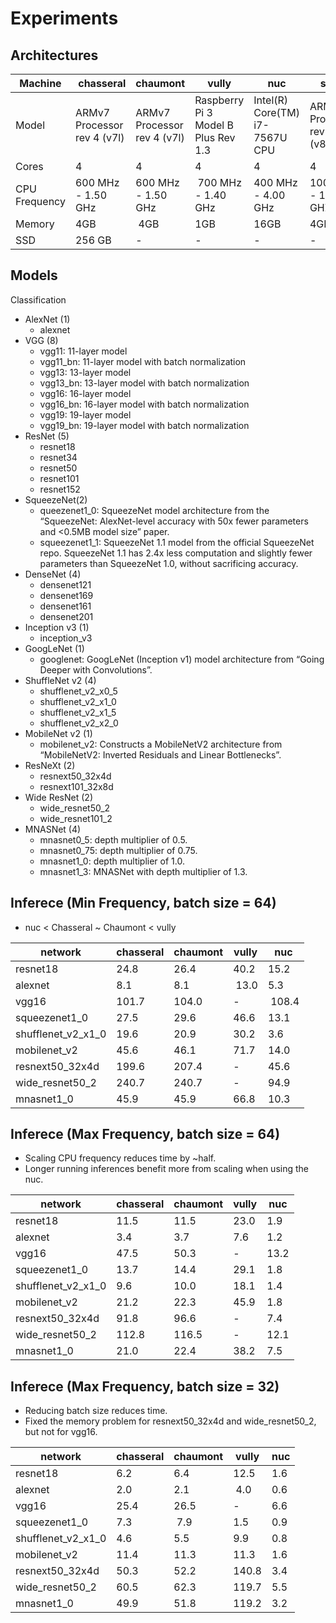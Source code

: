 # Experiments

## Architectures

Machine | chasseral | chaumont | vully | nuc | scopi
------- | --------- | -------- | ----- | --- | -----
Model   | ARMv7 Processor rev 4 (v7l) | ARMv7 Processor rev 4 (v7l) | Raspberry Pi 3 Model B Plus Rev 1.3 | Intel(R) Core(TM) i7-7567U CPU | ARMv8 Processor rev 1 (v8l)
Cores   | 4 | 4 | 4 | 4 | 4
CPU Frequency | 600 MHz - 1.50 GHz | 600 MHz - 1.50 GHz | 700 MHz - 1.40 GHz | 400 MHz - 4.00 GHz | 100 MHz - 1.5 GHZ
Memory  | 4GB | 4GB | 1GB | 16GB | 4GB
SSD     | 256 GB | - | - | - | -

## Models

Classification
- AlexNet (1)
  - alexnet
- VGG (8)
  - vgg11: 11-layer model 
  - vgg11_bn: 11-layer model with batch normalization
  - vgg13: 13-layer model
  - vgg13_bn: 13-layer model with batch normalization
  - vgg16: 16-layer model 
  - vgg16_bn: 16-layer model with batch normalization
  - vgg19: 19-layer model 
  - vgg19_bn: 19-layer model with batch normalization
- ResNet (5)
  - resnet18
  - resnet34
  - resnet50
  - resnet101
  - resnet152
- SqueezeNet(2)
  - queezenet1_0: SqueezeNet model architecture from the “SqueezeNet: AlexNet-level accuracy with 50x fewer parameters and <0.5MB model size” paper.
  - squeezenet1_1: SqueezeNet 1.1 model from the official SqueezeNet repo. SqueezeNet 1.1 has 2.4x less computation and slightly fewer parameters than SqueezeNet 1.0, without sacrificing accuracy.
- DenseNet (4)
  - densenet121
  - densenet169
  - densenet161
  - densenet201
- Inception v3 (1)
  - inception_v3
- GoogLeNet (1)
  - googlenet: GoogLeNet (Inception v1) model architecture from “Going Deeper with Convolutions”.
- ShuffleNet v2 (4)
  - shufflenet_v2_x0_5
  - shufflenet_v2_x1_0
  - shufflenet_v2_x1_5
  - shufflenet_v2_x2_0
- MobileNet v2 (1)
  - mobilenet_v2: Constructs a MobileNetV2 architecture from “MobileNetV2: Inverted Residuals and Linear Bottlenecks”.
- ResNeXt (2)
  - resnext50_32x4d
  - resnext101_32x8d
- Wide ResNet (2)
  - wide_resnet50_2
  - wide_resnet101_2
- MNASNet (4)
  - mnasnet0_5: depth multiplier of 0.5. 
  - mnasnet0_75: depth multiplier of 0.75.
  - mnasnet1_0: depth multiplier of 1.0. 
  - mnasnet1_3: MNASNet with depth multiplier of 1.3.

## Inferece (Min Frequency, batch size = 64)

- nuc < Chasseral ~ Chaumont < vully 

network            | chasseral          | chaumont           | vully              | nuc                
------------------ | ------------------ | ------------------ | ------------------ | ------------------
resnet18           | 24.8  | 26.4  | 40.2  | 15.2
alexnet            | 8.1   | 8.1  | 13.0 | 5.3
vgg16              | 101.7  | 104.0 | -                  | 108.4
squeezenet1_0      | 27.5 | 29.6 | 46.6 | 13.1
shufflenet_v2_x1_0 | 19.6 | 20.9  | 30.2  | 3.6
mobilenet_v2       | 45.6   | 46.1  | 71.7  | 14.0
resnext50_32x4d    | 199.6 | 207.4  | -                  | 45.6
wide_resnet50_2    | 240.7 | 240.7 | -                  | 94.9
mnasnet1_0         | 45.9  |  45.9 | 66.8  | 10.3

## Inferece (Max Frequency, batch size = 64)

- Scaling CPU frequency reduces time by ~half.
- Longer running inferences benefit more from scaling when using the nuc.

network            | chasseral          | chaumont           | vully              | nuc
------------------ | ------------------ | ------------------ | ------------------ | ------------------
resnet18           | 11.5 | 11.5 | 23.0 | 1.9
alexnet            | 3.4  | 3.7  | 7.6 | 1.2
vgg16              | 47.5  | 50.3  | -                  | 13.2
squeezenet1_0      | 13.7  | 14.4 | 29.1 | 1.8
shufflenet_v2_x1_0 | 9.6  | 10.0 | 18.1  | 1.4
mobilenet_v2       | 21.2 | 22.3 | 45.9  | 1.8
resnext50_32x4d    | 91.8  | 96.6  | -                  | 7.4
wide_resnet50_2    | 112.8  | 116.5 | -                  | 12.1
mnasnet1_0         | 21.0 | 22.4  | 38.2  | 7.5

## Inferece (Max Frequency, batch size = 32)

- Reducing batch size reduces time.
- Fixed the memory problem for resnext50_32x4d and wide_resnet50_2, but not for vgg16.

network            | chasseral          | chaumont           | vully              | nuc
------------------ | ------------------ | ------------------ | ------------------ | ------------------
resnet18           | 6.2  | 6.4  | 12.5 | 1.6
alexnet            | 2.0  | 2.1 | 4.0  | 0.6
vgg16              | 25.4 | 26.5 | -                  | 6.6
squeezenet1_0      | 7.3  | 7.9  | 1.5 | 0.9
shufflenet_v2_x1_0 | 4.6 | 5.5 | 9.9  | 0.8
mobilenet_v2       | 11.4 | 11.3 | 11.3 | 1.6
resnext50_32x4d    | 50.3 | 52.2  | 140.8    | 3.4
wide_resnet50_2    | 60.5   | 62.3  | 119.7 | 5.5
mnasnet1_0         | 49.9 | 51.8 | 119.2 | 3.2
